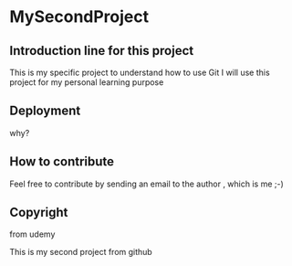 # MySecondProject
## Introduction line for this project
This is my specific project to understand how to use Git
I will use this project for my personal learning purpose  
## Deployment
why?
## How to contribute
Feel free to contribute by sending an email to the author , which is me ;-)

## Copyright
from udemy

This is my second project from github
